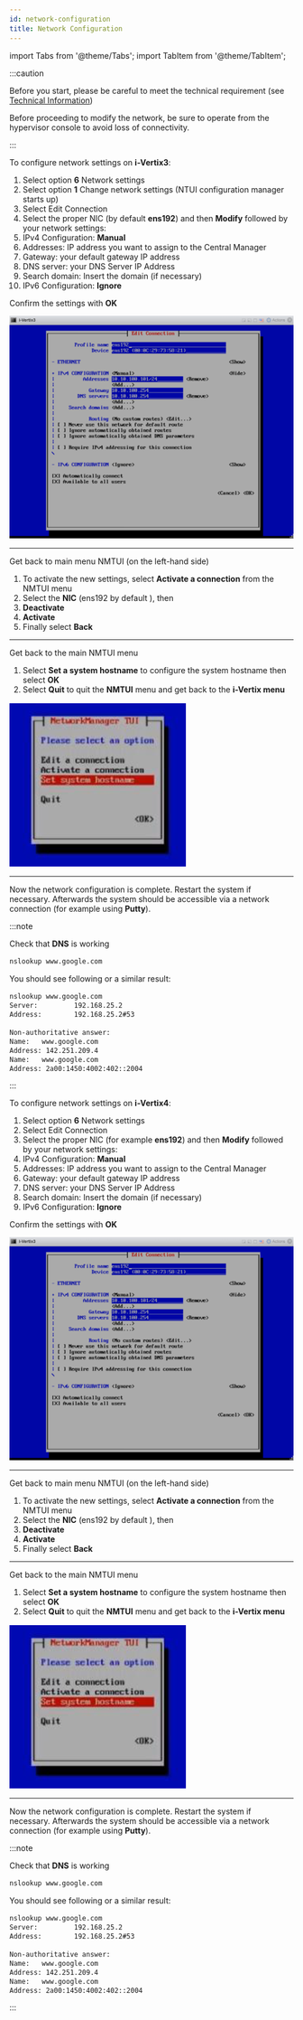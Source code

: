 ```yaml
---
id: network-configuration
title: Network Configuration
---
```


import Tabs from '@theme/Tabs';
import TabItem from '@theme/TabItem';

:::caution

Before you start, please be careful to meet the technical requirement (see [Technical Information](../before-you-start/technical-information.md))

Before proceeding to modify the network, be sure to operate from the hypervisor console to avoid loss of connectivity.

:::

<Tabs>
<TabItem value="i-Vertix3" label="i-Vertix3 (Central & Poller)" default>

To configure network settings on **i-Vertix3**:

1. Select option **6** Network settings
2. Select option **1** Change network settings (NTUI configuration manager starts up)
3. Select Edit Connection
4. Select the proper NIC (by default **ens192**) and then **Modify** followed by your network settings:
5. IPv4 Configuration: **Manual**
6. Addresses: IP address you want to assign to the Central Manager
7. Gateway: your default gateway IP address
8. DNS server: your DNS Server IP Address
9. Search domain: Insert the domain (if necessary)
10. IPv6 Configuration: **Ignore**

Confirm the settings with **OK**

![NMTUI](../../assets/setup-startup-central-poller/nmtui.png)

---

Get back to main menu NMTUI (on the left-hand side)

1. To activate the new settings, select **Activate a connection** from the NMTUI menu
2. Select the **NIC** (ens192 by default ), then
3. **Deactivate**
4. **Activate**
5. Finally select **Back**

---

Get back to the main NMTUI menu

1. Select **Set a system hostname** to configure the system hostname then select **OK**
2. Select **Quit** to quit the **NMTUI** menu and get back to the **i-Vertix menu**

![NMTUI2](../../assets/setup-startup-central-poller/nmtui2.png)

---

Now the network configuration is complete.
Restart the system if necessary. Afterwards the system should be accessible via a network connection (for example using **Putty**).

:::note

Check that **DNS** is working

```bash
nslookup www.google.com
```

You should see following or a similar result:

```text
nslookup www.google.com
Server:         192.168.25.2
Address:        192.168.25.2#53

Non-authoritative answer:
Name:   www.google.com
Address: 142.251.209.4
Name:   www.google.com
Address: 2a00:1450:4002:402::2004
```

:::

</TabItem>
<TabItem value="i-Vertix4" label="i-Vertix4 (Poller)">

To configure network settings on **i-Vertix4**:

1. Select option **6** Network settings
2. Select Edit Connection
3. Select the proper NIC (for example **ens192**) and then **Modify** followed by your network settings:
4. IPv4 Configuration: **Manual**
5. Addresses: IP address you want to assign to the Central Manager
6. Gateway: your default gateway IP address
7. DNS server: your DNS Server IP Address
8. Search domain: Insert the domain (if necessary)
9. IPv6 Configuration: **Ignore**

Confirm the settings with **OK**

![NMTUI](../../assets/setup-startup-central-poller/nmtui.png)

---

Get back to main menu NMTUI (on the left-hand side)

1. To activate the new settings, select **Activate a connection** from the NMTUI menu
2. Select the **NIC** (ens192 by default ), then
3. **Deactivate**
4. **Activate**
5. Finally select **Back**

---

Get back to the main NMTUI menu

1. Select **Set a system hostname** to configure the system hostname then select **OK**
2. Select **Quit** to quit the **NMTUI** menu and get back to the **i-Vertix menu**

![NMTUI2](../../assets/setup-startup-central-poller/nmtui2.png)

---

Now the network configuration is complete.
Restart the system if necessary. Afterwards the system should be accessible via a network connection (for example using **Putty**).

:::note

Check that **DNS** is working

```bash
nslookup www.google.com
```

You should see following or a similar result:

```text
nslookup www.google.com
Server:         192.168.25.2
Address:        192.168.25.2#53

Non-authoritative answer:
Name:   www.google.com
Address: 142.251.209.4
Name:   www.google.com
Address: 2a00:1450:4002:402::2004
```

:::

</TabItem>
</Tabs>
